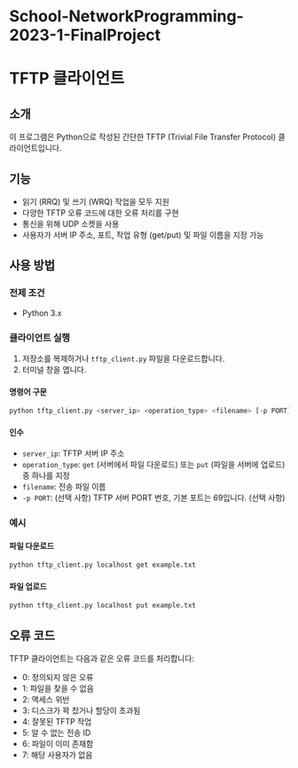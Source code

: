 # School-NetworkProgramming-2023-1-FinalProject

# TFTP 클라이언트

## 소개
이 프로그램은 Python으로 작성된 간단한 TFTP (Trivial File Transfer Protocol) 클라이언트입니다.

## 기능
- 읽기 (RRQ) 및 쓰기 (WRQ) 작업을 모두 지원
- 다양한 TFTP 오류 코드에 대한 오류 처리를 구현
- 통신을 위해 UDP 소켓을 사용
- 사용자가 서버 IP 주소, 포트, 작업 유형 (get/put) 및 파일 이름을 지정 가능

## 사용 방법
### 전제 조건
- Python 3.x

### 클라이언트 실행
1. 저장소를 복제하거나 `tftp_client.py` 파일을 다운로드합니다.
2. 터미널 창을 엽니다.

#### 명령어 구문
```bash
python tftp_client.py <server_ip> <operation_type> <filename> [-p PORT]
```

#### 인수
- `server_ip`: TFTP 서버 IP 주소
- `operation_type`: `get` (서버에서 파일 다운로드) 또는 `put` (파일을 서버에 업로드) 중 하나를 지정
- `filename`: 전송 파일 이름
- `-p PORT`: (선택 사항) TFTP 서버 PORT 번호, 기본 포트는 69입니다. (선택 사항)

### 예시

#### 파일 다운로드
```bash
python tftp_client.py localhost get example.txt
```

#### 파일 업로드
```bash
python tftp_client.py localhost put example.txt
```

## 오류 코드
TFTP 클라이언트는 다음과 같은 오류 코드를 처리합니다:
- 0: 정의되지 않은 오류
- 1: 파일을 찾을 수 없음
- 2: 액세스 위반
- 3: 디스크가 꽉 찼거나 할당이 초과됨
- 4: 잘못된 TFTP 작업
- 5: 알 수 없는 전송 ID
- 6: 파일이 이미 존재함
- 7: 해당 사용자가 없음